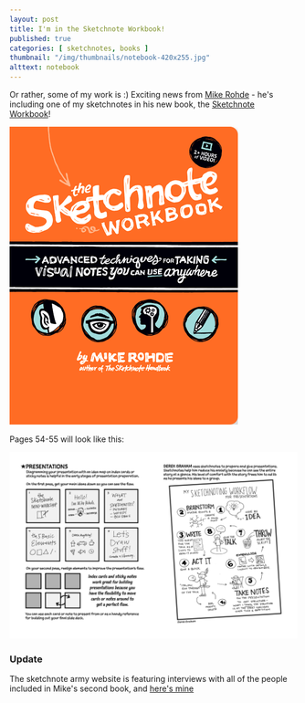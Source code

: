 ```yaml
---
layout: post
title: I'm in the Sketchnote Workbook!
published: true
categories: [ sketchnotes, books ]
thumbnail: "/img/thumbnails/notebook-420x255.jpg"
alttext: notebook
---
```


Or rather, some of my work is :) Exciting news from <a href="http://rohdesign.com">Mike Rohde</a> - 
he's including one of my sketchnotes in his new book, the 
<a href="http://rohdesign.com/workbook/" alt="link to book">Sketchnote Workbook</a>! 

<img src="/img/posts/im-in-the-sketchnote-workbook/rohde-sketchnote-workbook.png" alt="book cover" class="u-max-full-width" />

Pages 54-55 will look like this:

<img src="/img/posts/im-in-the-sketchnote-workbook/tsw-ch3-54-55.png" alt="page 55 of book" class="u-max-full-width" />


### Update

The sketchnote army website is featuring interviews with all of the people included in Mike's second book, and 
[here's mine](http://sketchnotearmy.com/blog/2015/2/10/the-sketchnote-workbook-featured-sketchnoter-derek-graham.html)
